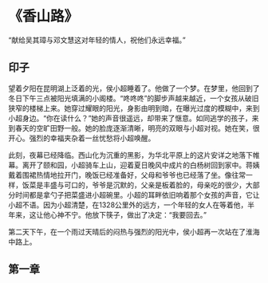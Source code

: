 # 《香山路》

“献给吴其璋与邓文慧这对年轻的情人，祝他们永远幸福。”

## 印子

​		望着夕阳在昆明湖上泛着的光，侯小超睡着了。他做了一个梦。在梦里，他回到了冬日下午三点被阳光填满的小阁楼。“咚咚咚”的脚步声越来越近，一个女孩从破旧狭窄的楼梯上来。她穿过耀眼的阳光，身影由明到暗，在曝光过度的模糊中，来到小超身边。“你在读什么？”她的声音很遥远，却带来了惬意。如同逃学的孩子，来到春天的空旷田野一般。她的脸庞逐渐清晰，明亮的双眼与小超对视。她在笑，很开心。强烈的幸福夹杂着一丝忧愁将小超唤醒。

​		此刻，夜幕已经降临。西山化为沉重的黑影，为华北平原上的这片安详之地落下帷幕。离开了颐和园，小超骑车上山，迎着夏日晚风中成片的白杨树回到家中。蒋姨戴着围裙热情地拉开门，晚饭已经准备好，父母和爷爷也已经落了坐。像往常一样，饭菜是丰盛与可口的，爷爷是沉默的，父亲是板着脸的，母亲吃的很少，大部分时间都是拿勺子把菜盛进小超碗里。小超的耳畔依旧响着那个女孩的声音，它让小超不语。因为小超清楚，在1328公里外的远方，一个年轻的女人在等着他，半年来，这让他心神不宁。他放下筷子，做出了决定：“我要回去。”

​		第二天下午，在一个雨过天晴后的闷热与强烈的阳光中，侯小超再一次站在了淮海中路上。

## 第一章